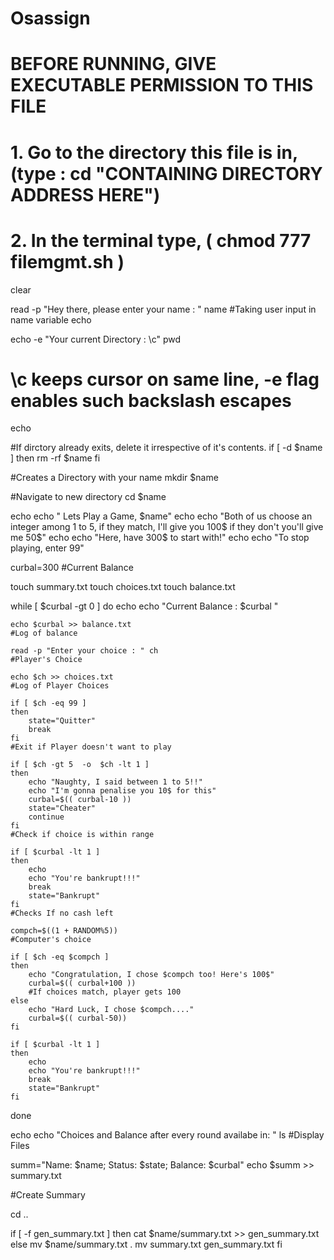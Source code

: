 # Osassign
# BEFORE RUNNING, GIVE EXECUTABLE PERMISSION TO THIS FILE


# 1. Go to the directory this file is in, (type : cd "CONTAINING DIRECTORY ADDRESS HERE")
# 2. In the terminal type, ( chmod 777 filemgmt.sh )

clear

read -p "Hey there, please enter your name : " name
#Taking user input in name variable
echo

echo -e "Your current Directory : \c"
pwd

# \c keeps cursor on same line, -e flag enables such backslash escapes
echo

#If dirctory already exits, delete it irrespective of it's contents.
if [ -d $name ]
then
	rm -rf $name
fi

#Creates a Directory with your name
mkdir $name

#Navigate to new directory
cd $name

echo
echo "	Lets Play a Game, $name"
echo
echo "Both of us choose an integer among 1 to 5, if they match, I'll give you 100$ if they don't you'll give me 50$"
echo
echo "Here, have 300$ to start with!"
echo
echo "To stop playing, enter 99"

curbal=300
#Current Balance

touch summary.txt
touch choices.txt
touch balance.txt

while [ $curbal -gt 0 ]
do
	echo
	echo "Current Balance : $curbal " 
	
	echo $curbal >> balance.txt
	#Log of balance

	read -p "Enter your choice : " ch
	#Player's Choice

	echo $ch >> choices.txt
	#Log of Player Choices

	if [ $ch -eq 99 ]
	then
		state="Quitter"
		break
	fi
	#Exit if Player doesn't want to play
	
	if [ $ch -gt 5  -o  $ch -lt 1 ]
	then
		echo "Naughty, I said between 1 to 5!!"
		echo "I'm gonna penalise you 10$ for this"
		curbal=$(( curbal-10 ))
		state="Cheater"
		continue
	fi
	#Check if choice is within range

	if [ $curbal -lt 1 ]
	then
		echo
		echo "You're bankrupt!!!"
		break
		state="Bankrupt"
	fi
	#Checks If no cash left

	compch=$((1 + RANDOM%5))
	#Computer's choice

	if [ $ch -eq $compch ]
	then
		echo "Congratulation, I chose $compch too! Here's 100$"
		curbal=$(( curbal+100 ))
		#If choices match, player gets 100
	else
		echo "Hard Luck, I chose $compch...."
		curbal=$(( curbal-50))	
	fi

	if [ $curbal -lt 1 ]
	then
		echo
		echo "You're bankrupt!!!"
		break
		state="Bankrupt"
	fi
done

echo
echo "Choices and Balance after every round availabe in: "
ls
#Display Files

summ="Name: $name; Status: $state; Balance: $curbal"
echo $summ >> summary.txt

#Create Summary

cd ..

if [ -f gen_summary.txt ]
then
	cat $name/summary.txt >> gen_summary.txt
else
	mv $name/summary.txt .
	mv summary.txt gen_summary.txt
fi
